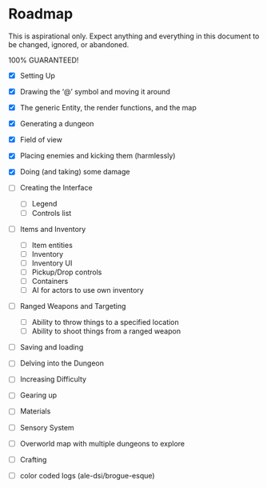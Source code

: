 # Roadmap

This is aspirational only. Expect anything and everything in this document to be changed, ignored, or abandoned.

100% GUARANTEED!

- [x] Setting Up
- [x] Drawing the ‘@’ symbol and moving it around
- [x] The generic Entity, the render functions, and the map
- [x] Generating a dungeon
- [x] Field of view
- [x] Placing enemies and kicking them (harmlessly)
- [x] Doing (and taking) some damage
- [ ] Creating the Interface
   - [ ]  Legend
   - [ ]  Controls list
- [ ] Items and Inventory
    - [ ] Item entities
    - [ ]  Inventory
    - [ ]  Inventory UI
    - [ ]  Pickup/Drop controls
    - [ ]  Containers
    - [ ]  AI for actors to use own inventory
- [ ] Ranged Weapons and Targeting
    - [ ]  Ability to throw things to a specified location
    - [ ]  Ability to shoot things from a ranged weapon
- [ ]  Saving and loading
- [ ]  Delving into the Dungeon
- [ ]  Increasing Difficulty
- [ ]  Gearing up
- [ ]  Materials
- [ ]  Sensory System
- [ ]  Overworld map with multiple dungeons to explore
- [ ]  Crafting
- [ ]  color coded logs (ale-dsi/brogue-esque)

